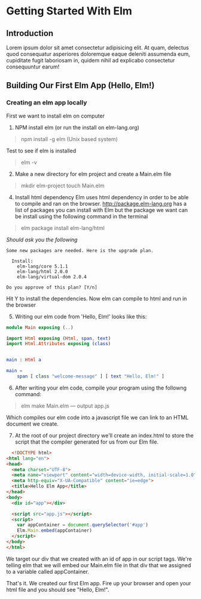 # Getting Started With Elm

## Introduction
Lorem ipsum dolor sit amet consectetur adipisicing elit. At quam, delectus quod consequatur asperiores doloremque eaque deleniti assumenda eum, cupiditate fugit laboriosam in, quidem nihil ad explicabo consectetur consequuntur earum!

## Building Our First Elm App (Hello, Elm!)
### Creating an elm app locally
First we want to install elm on computer
1. NPM install elm (or run the install on elm-lang.org)
> npm install -g elm (Unix based system)

Test to see if elm is installed
> elm -v

2. Make a new directory for elm project and create a Main.elm file
> mkdir elm-project
> touch Main.elm

4. Install html dependency
Elm uses html dependency in order to be able to compile and ran on the browser.
http://package.elm-lang.org has a list of packages you can install with Elm but the package we want can be install using the following command in the terminal
> elm package install elm-lang/html

_Should ask you the following_

```
Some new packages are needed. Here is the upgrade plan.

  Install:
    elm-lang/core 5.1.1
    elm-lang/html 2.0.0
    elm-lang/virtual-dom 2.0.4

Do you approve of this plan? [Y/n]
```

Hit Y to install the dependencies.
Now elm can compile to html and run in the browser

5. Writing our elm code from 'Hello, Elm!' looks like this:

```elm
module Main exposing (..)

import Html exposing (Html, span, text)
import Html.Attributes exposing (class)


main : Html a

main = 
    span [ class "welcome-message" ] [ text "Hello, Elm!" ]

```

6. After writing your elm code, compile your program using the followng command:
> elm make Main.elm — output app.js

Which compiles our elm code into a javascript file we can link to an HTML document we create.

7. At the root of our project directory we'll create an index.html to store the script that the compiler generated for us from our Elm file.

```html
  <!DOCTYPE html>
<html lang="en">
<head>
  <meta charset="UTF-8">
  <meta name="viewport" content="width=device-width, initial-scale=1.0">
  <meta http-equiv="X-UA-Compatible" content="ie=edge">
  <title>Hello Elm App</title>
</head>
<body>
  <div id="app"></div>

  <script src="app.js"></script>
  <script>
    var appContainer = document.querySelector('#app')
    Elm.Main.embed(appContainer)
  </script>
</body>
</html>
```

We target our div that we created with an id of app in our script tags. We're telling elm that we will embed our Main.elm file in that div that we assigned to a variable called appContainer. 

That's it. We created our first Elm app. Fire up your browser and open your html file and you should see "Hello, Elm!".